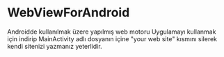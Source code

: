# WebViewForAndroid
Androidde kullanılmak üzere yapılmış web motoru
Uygulamayı kullanmak için indirip MainActivity adlı dosyanın içine "your web site" kısmını silerek kendi sitenizi yazmanız yeterlidir.
